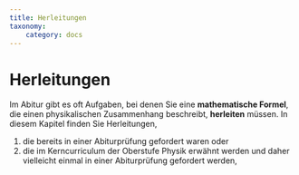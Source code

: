 ```yaml
---
title: Herleitungen
taxonomy:
    category: docs
---
```


# Herleitungen

Im Abitur gibt es oft Aufgaben, bei denen Sie eine **mathematische Formel**, die einen physikalischen Zusammenhang beschreibt, **herleiten** müssen. In diesem Kapitel finden Sie Herleitungen,

  1. die bereits in einer Abiturprüfung gefordert waren oder 
  2. die im Kerncurriculum der Oberstufe Physik erwähnt werden und daher vielleicht einmal in einer Abiturprüfung gefordert werden,

